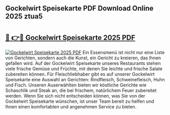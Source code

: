 ## Gockelwirt Speisekarte PDF Download Online 2025 ztua5

# <h2><a href="http://gc5yum.nevu.top/?p=Gockelwirt+Speisekarte">🔗 👉🔴 Gockelwirt Speisekarte 2025 PDF</a></h2>

[![Gockelwirt Speisekarte 2025 PDF](https://i.imgur.com/dBaPXMq.png)](http://gc5yum.nevu.top/?p=Gockelwirt+Speisekarte)
Ein Essensmenü ist nicht nur eine Liste von Gerichten, sondern auch die Kunst, ein Gericht zu kreieren, das Ihnen gefallen wird. Auf der Gockelwirt Speisekarte unseres Restaurants stehen viele frische Gemüse und Früchte, mit denen Sie leichte und frische Salate zubereiten können. Für Fleischliebhaber gibt es auf unserer Gockelwirt Speisekarte eine Auswahl an Gerichten: Rindfleisch, Schweinefleisch, Huhn und Fisch. Unseren Auserwählten bieten wir köstliche Gerichte wie Schaschlik und Steak an, die bei frischem, natürlichem Feuer zubereitet werden. Wenn Sie sich nicht entscheiden können, was Sie von der Gockelwirt Speisekarte wünschen, ist unser Team bereit zu helfen und Ihnen einen komfortablen und angenehmen Service zu bieten.
